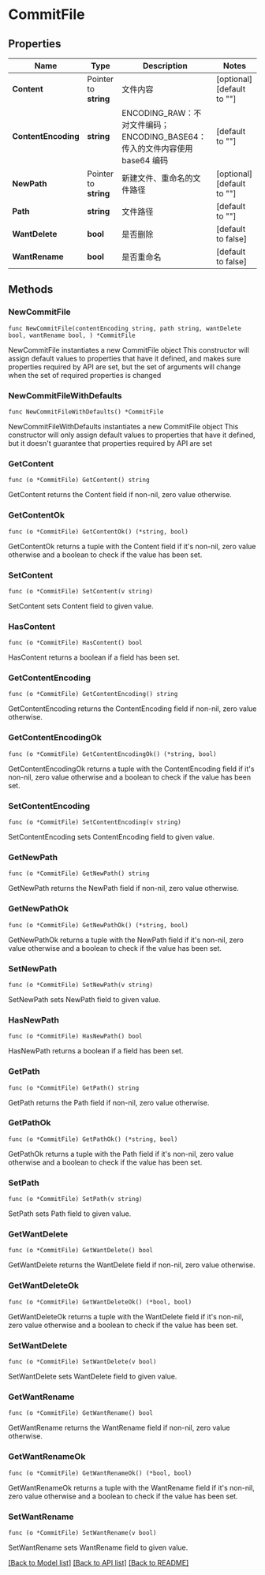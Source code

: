 # CommitFile

## Properties

Name | Type | Description | Notes
------------ | ------------- | ------------- | -------------
**Content** | Pointer to **string** | 文件内容 | [optional] [default to ""]
**ContentEncoding** | **string** | ENCODING_RAW：不对文件编码；ENCODING_BASE64：传入的文件内容使用 base64 编码 | [default to ""]
**NewPath** | Pointer to **string** | 新建文件、重命名的文件路径 | [optional] [default to ""]
**Path** | **string** | 文件路径 | [default to ""]
**WantDelete** | **bool** | 是否删除 | [default to false]
**WantRename** | **bool** | 是否重命名 | [default to false]

## Methods

### NewCommitFile

`func NewCommitFile(contentEncoding string, path string, wantDelete bool, wantRename bool, ) *CommitFile`

NewCommitFile instantiates a new CommitFile object
This constructor will assign default values to properties that have it defined,
and makes sure properties required by API are set, but the set of arguments
will change when the set of required properties is changed

### NewCommitFileWithDefaults

`func NewCommitFileWithDefaults() *CommitFile`

NewCommitFileWithDefaults instantiates a new CommitFile object
This constructor will only assign default values to properties that have it defined,
but it doesn't guarantee that properties required by API are set

### GetContent

`func (o *CommitFile) GetContent() string`

GetContent returns the Content field if non-nil, zero value otherwise.

### GetContentOk

`func (o *CommitFile) GetContentOk() (*string, bool)`

GetContentOk returns a tuple with the Content field if it's non-nil, zero value otherwise
and a boolean to check if the value has been set.

### SetContent

`func (o *CommitFile) SetContent(v string)`

SetContent sets Content field to given value.

### HasContent

`func (o *CommitFile) HasContent() bool`

HasContent returns a boolean if a field has been set.

### GetContentEncoding

`func (o *CommitFile) GetContentEncoding() string`

GetContentEncoding returns the ContentEncoding field if non-nil, zero value otherwise.

### GetContentEncodingOk

`func (o *CommitFile) GetContentEncodingOk() (*string, bool)`

GetContentEncodingOk returns a tuple with the ContentEncoding field if it's non-nil, zero value otherwise
and a boolean to check if the value has been set.

### SetContentEncoding

`func (o *CommitFile) SetContentEncoding(v string)`

SetContentEncoding sets ContentEncoding field to given value.


### GetNewPath

`func (o *CommitFile) GetNewPath() string`

GetNewPath returns the NewPath field if non-nil, zero value otherwise.

### GetNewPathOk

`func (o *CommitFile) GetNewPathOk() (*string, bool)`

GetNewPathOk returns a tuple with the NewPath field if it's non-nil, zero value otherwise
and a boolean to check if the value has been set.

### SetNewPath

`func (o *CommitFile) SetNewPath(v string)`

SetNewPath sets NewPath field to given value.

### HasNewPath

`func (o *CommitFile) HasNewPath() bool`

HasNewPath returns a boolean if a field has been set.

### GetPath

`func (o *CommitFile) GetPath() string`

GetPath returns the Path field if non-nil, zero value otherwise.

### GetPathOk

`func (o *CommitFile) GetPathOk() (*string, bool)`

GetPathOk returns a tuple with the Path field if it's non-nil, zero value otherwise
and a boolean to check if the value has been set.

### SetPath

`func (o *CommitFile) SetPath(v string)`

SetPath sets Path field to given value.


### GetWantDelete

`func (o *CommitFile) GetWantDelete() bool`

GetWantDelete returns the WantDelete field if non-nil, zero value otherwise.

### GetWantDeleteOk

`func (o *CommitFile) GetWantDeleteOk() (*bool, bool)`

GetWantDeleteOk returns a tuple with the WantDelete field if it's non-nil, zero value otherwise
and a boolean to check if the value has been set.

### SetWantDelete

`func (o *CommitFile) SetWantDelete(v bool)`

SetWantDelete sets WantDelete field to given value.


### GetWantRename

`func (o *CommitFile) GetWantRename() bool`

GetWantRename returns the WantRename field if non-nil, zero value otherwise.

### GetWantRenameOk

`func (o *CommitFile) GetWantRenameOk() (*bool, bool)`

GetWantRenameOk returns a tuple with the WantRename field if it's non-nil, zero value otherwise
and a boolean to check if the value has been set.

### SetWantRename

`func (o *CommitFile) SetWantRename(v bool)`

SetWantRename sets WantRename field to given value.



[[Back to Model list]](../README.md#documentation-for-models) [[Back to API list]](../README.md#documentation-for-api-endpoints) [[Back to README]](../README.md)


